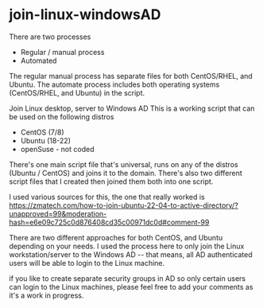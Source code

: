 # join-linux-windowsAD
There are two processes 
- Regular / manual process
- Automated

The regular manual process has separate files for both CentOS/RHEL, and Ubuntu. 
The automate process includes both operating systems (CentOS/RHEL, and Ubuntu) in the script. 


Join Linux desktop, server to Windows AD 
This is a working script that can be used on the following distros
- CentOS (7/8)
- Ubuntu (18-22) 
- openSuse - not coded

There's one main script file that's universal, runs on any of the distros (Ubuntu / CentOS) and joins it to the domain. 
There's also two different script files that I created then joined them both into one script. 

I used various sources for this, the one that really worked is 
https://zmatech.com/how-to-join-ubuntu-22-04-to-active-directory/?unapproved=99&moderation-hash=e6e09c725c0d876408cd35c00971dc0d#comment-99

There are two different approaches for both CentOS, and Ubuntu depending on your needs. 
I used the process here to only join the Linux workstation/server to the Windows AD -- that means, all AD authenticated users will be able to login to the Linux machine. 

if you like to create separate security groups in AD so only certain users can login to the Linux machines, please feel free to add your comments as it's a work in progress. 


